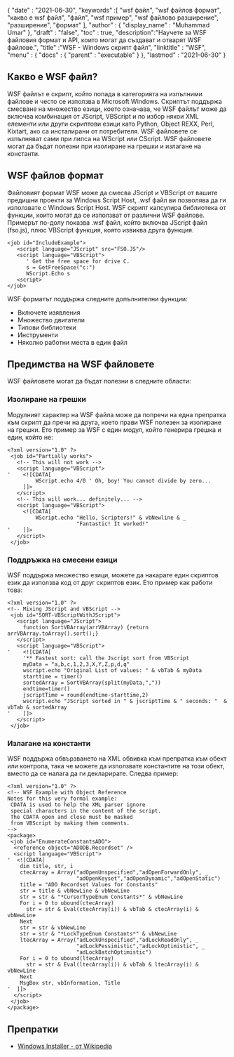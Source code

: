 {
  "date" : "2021-06-30",
  "keywords" :[ "wsf файл", "wsf файлов формат", "какво е wsf файл", "файл", "wsf пример", "wsf файлово разширение", "разширение", "формат" ],
  "author" : {
    "display_name" : "Muhammad Umar"
},
  "draft" : "false",
  "toc" : true,
  "description":"Научете за WSF файловия формат и API, които могат да създават и отварят WSF файлове.",
  "title" :"WSF - Windows скрипт файл",
  "linktitle" : "WSF",
  "menu" : {
    "docs" : {
      "parent" : "executable"
}
},
  "lastmod" : "2021-06-30"
}

## Какво е WSF файл?
WSF файлът е скрипт, който попада в категорията на изпълними файлове и често се използва в Microsoft Windows. Скриптът поддържа смесване на множество езици, което означава, че WSF файлът може да включва комбинация от JScript, VBScript и по избор някои XML елементи или други скриптови езици като Python, Object REXX, Perl, Kixtart, ако са инсталирани от потребителя. WSF файловете се изпълняват сами при липса на WScript или CScript. WSF файловете могат да бъдат полезни при изолиране на грешки и излагане на константи.

## WSF файлов формат
Файловият формат WSF може да смесва JScript и VBScript от вашите предишни проекти за Windows Script Host, .wsf файл ви позволява да ги използвате с Windows Script Host. WSF скрипт капсулира библиотека от функции, които могат да се използват от различни WSF файлове. Примерът по-долу показва .wsf файл, който включва JScript файл (fso.js), плюс VBScript функция, която извиква друга функция.
```
<job id="IncludeExample">
   <script language="JScript" src="FSO.JS"/>
   <script language="VBScript">
      ' Get the free space for drive C.
      s = GetFreeSpace("c:")
      WScript.Echo s
   <script>
</job>
```
WSF форматът поддържа следните допълнителни функции:
- Включете изявления
- Множество двигатели
- Типови библиотеки
- Инструменти
- Няколко работни места в един файл

## Предимства на WSF файловете
WSF файловете могат да бъдат полезни в следните области:

### Изолиране на грешки
Модулният характер на WSF файла може да попречи на една препратка към скрипт да пречи на друга, което прави WSF полезен за изолиране на грешки. Ето пример за WSF с един модул, който генерира грешка и един, който не:
```
<?xml version="1.0" ?>
 <job id="Partially works">
   <!-- This will not work -->
   <script language="VBScript">
'    <![CDATA[
         WScript.echo 4/0 ' Oh, boy! You cannot divide by zero...
     ]]>
   </script>
   <!-- This will work... definitely... -->
   <script language="VBScript">
     <![CDATA[
         WScript.echo "Hello, Scripters!" & vbNewline & _
                      "Fantastic! It worked!"
'    ]]>
   </script>
 </job>
```
### Поддръжка на смесени езици
WSF поддържа множество езици, можете да накарате един скриптов език да използва код от друг скриптов език. Ето пример как работи това:
```
<?xml version="1.0" ?>
<!-- Mixing JScript and VBScript -->
 <job id="SORT-VBScriptWithJScript">
   <script language="JScript">
     function SortVBArray(arrVBArray) {return arrVBArray.toArray().sort();}
   </script>
   <script language="VBScript">
'    <![CDATA[
     '** Fastest sort: call the Jscript sort from VBScript
     myData = "a,b,c,1,2,3,X,Y,Z,p,d,q"
     wscript.echo "Original List of values: " & vbTab & myData
     starttime = timer()
     sortedArray = SortVBArray(split(myData,","))
     endtime=timer()
     jscriptTime = round(endtime-starttime,2)
     wscript.echo "JScript sorted in " & jscriptTime & " seconds: "  & vbTab & sortedArray
'    ]]>
   </script>
 </job>
```
### Излагане на константи
WSF поддържа обвързването на XML обвивка към препратка към обект или контрола, така че можете да използвате константите на този обект, вместо да се налага да ги декларирате. Следва пример:
```
<?xml version="1.0" ?>
<!-- WSF Example with Object Reference
Notes for this very formal example:
 CDATA is used to help the XML parser ignore 
 special characters in the content of the script.  
 The CDATA open and close must be masked 
 from VBScript by making them comments.
-->
<package>
 <job id="EnumerateConstantsADO">
  <reference object="ADODB.Recordset" />
  <script language="VBScript">
'  <![CDATA[
    dim title, str, i
    ctecArray = Array("adOpenUnspecified","adOpenForwardOnly", _
                      "adOpenKeyset","adOpenDynamic","adOpenStatic")
    title = "ADO Recordset Values for Constants"
    str = title & vbNewLine & vbNewLine
    str = str & "*CursorTypeEnum Constants*" & vbNewLine
    For i = 0 to ubound(ctecArray)
      str = str & Eval(ctecArray(i)) & vbTab & ctecArray(i) & vbNewLine
    Next
    str = str & vbNewLine
    str = str & "*LockTypeEnum Constants*" & vbNewLine
    ltecArray = Array("adLockUnspecified","adLockReadOnly", _
                      "adLockPessimistic","adLockOptimistic", _
                      "adLockBatchOptimistic")
    For i = 0 to ubound(ltecArray)
      str = str & Eval(ltecArray(i)) & vbTab & ltecArray(i) & vbNewLine
    Next
    MsgBox str, vbInformation, Title
'  ]]>
  </script>
 </job>
</package>
```


## Препратки

* [Windows Installer - от Wikipedia](https://en.wikipedia.org/wiki/Windows_Installer)


